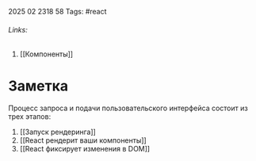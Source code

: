 2025 02 2318 58
Tags: #react 
###### Links: 
1) [[Компоненты]]
# Заметка
Процесс запроса и подачи пользовательского интерфейса состоит из трех этапов:

1. [[Запуск рендеринга]]
2. [[React рендерит ваши компоненты]]
3. [[React фиксирует изменения в DOM]]
